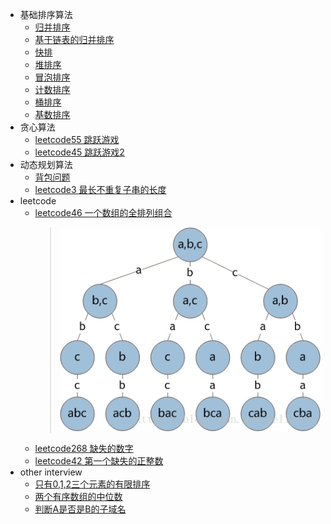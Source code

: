 - 基础排序算法  
     - [归并排序](src/main/java/com/ai/algorithm/sort/MergeSort.java)
     - [基于链表的归并排序](src/main/java/com/ai/algorithm/sort/MergeListSort.java)
     - [快排](src/main/java/com/ai/algorithm/sort/QuickSort.java)
     - [堆排序](src/main/java/com/ai/algorithm/sort/HeapSort.java)
     - [冒泡排序](src/main/java/com/ai/algorithm/sort/BubbleSort.java)
     - [计数排序](src/main/java/com/ai/algorithm/sort/CountingSort.java)
     - [桶排序](src/main/java/com/ai/algorithm/sort/BucketSort.java)
     - [基数排序](src/main/java/com/ai/algorithm/sort/RadixSort.java)
- 贪心算法
    - [leetcode55 跳跃游戏](src/main/java/com/ai/algorithm/greedy/JumpGame.java)
    - [leetcode45 跳跃游戏2](src/main/java/com/ai/algorithm/greedy/JumpGame2.java)
- 动态规划算法
    - [背包问题](src/main/java/com/ai/algorithm/dynamic/BackPack.java)
    - [leetcode3 最长不重复子串的长度](src/main/java/com/ai/algorithm/dynamic/LengthOfLongestSubstring.java)
- leetcode   
    - [leetcode46 一个数组的全排列组合](/src/main/java/com/ai/algorithm/backtracking/Permute.java)
        >![递归树](src/main/resources/permute_tree.jpg)
    - [leetcode268 缺失的数字](/src/main/java/com/ai/algorithm/array/MissingNumber.java)
    - [leetcode42 第一个缺失的正整数](/src/main/java/com/ai/algorithm/array/FirstMissingPositive.java)
- other interview 
    - [只有0,1,2三个元素的有限排序](/src/main/java/com/ai/algorithm/sort/ShopeeInterView.java)
    - [两个有序数组的中位数](/src/main/java/com/ai/algorithm/search/FindMedianSortedArrays.java)
    - [判断A是否是B的子域名](/src/main/java/com/ai/algorithm/array/IsSubdomain.java)
    
  
